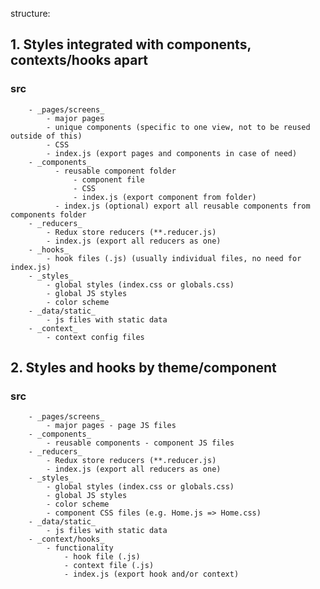 structure:

## 1. Styles integrated with components, contexts/hooks apart
###   src
        - _pages/screens_
            - major pages
            - unique components (specific to one view, not to be reused outside of this)
            - CSS
            - index.js (export pages and components in case of need)
        - _components_ 
              - reusable component folder
                  - component file
                  - CSS
                  - index.js (export component from folder)
              - index.js (optional) export all reusable components from components folder
        - _reducers_
            - Redux store reducers (**.reducer.js)
            - index.js (export all reducers as one)
        - _hooks_
            - hook files (.js) (usually individual files, no need for index.js)
        - _styles_
            - global styles (index.css or globals.css)
            - global JS styles
            - color scheme
        - _data/static_
            - js files with static data
        - _context_
            - context config files

## 2. Styles and hooks by theme/component
###   src
        - _pages/screens_
            - major pages - page JS files
        - _components_
            - reusable components - component JS files
        - _reducers_
            - Redux store reducers (**.reducer.js)
            - index.js (export all reducers as one)
        - _styles_
            - global styles (index.css or globals.css)
            - global JS styles
            - color scheme
            - component CSS files (e.g. Home.js => Home.css)
        - _data/static_
            - js files with static data
        - _context/hooks_
            - functionality
                - hook file (.js)
                - context file (.js)
                - index.js (export hook and/or context)